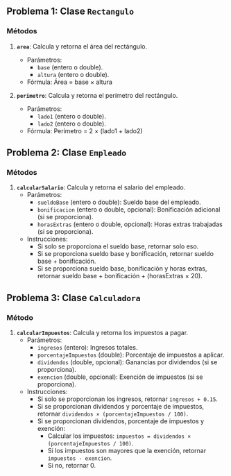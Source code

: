 ## Problema 1: Clase `Rectangulo`

### Métodos
1. **`area`**: Calcula y retorna el área del rectángulo.
   - Parámetros:
     - `base` (entero o double).
     - `altura` (entero o double).
   - Fórmula: Área = base × altura

2. **`perimetro`**: Calcula y retorna el perímetro del rectángulo.
   - Parámetros:
     - `lado1` (entero o double).
     - `lado2` (entero o double).
   - Fórmula: Perímetro = 2 × (lado1 + lado2)

## Problema 2: Clase `Empleado`

### Métodos
1. **`calcularSalario`**: Calcula y retorna el salario del empleado.
   - Parámetros:
     - `sueldoBase` (entero o double): Sueldo base del empleado.
     - `bonificacion` (entero o double, opcional): Bonificación adicional (si se proporciona).
     - `horasExtras` (entero o double, opcional): Horas extras trabajadas (si se proporciona).
   - Instrucciones:
     - Si solo se proporciona el sueldo base, retornar solo eso.
     - Si se proporciona sueldo base y bonificación, retornar sueldo base + bonificación.
     - Si se proporciona sueldo base, bonificación y horas extras, retornar sueldo base + bonificación + (horasExtras × 20).

## Problema 3: Clase `Calculadora`

### Método
1. **`calcularImpuestos`**: Calcula y retorna los impuestos a pagar.
   - Parámetros:
     - `ingresos` (entero): Ingresos totales.
     - `porcentajeImpuestos` (double): Porcentaje de impuestos a aplicar.
     - `dividendos` (double, opcional): Ganancias por dividendos (si se proporciona).
     - `exencion` (double, opcional): Exención de impuestos (si se proporciona).
   - Instrucciones:
     - Si solo se proporcionan los ingresos, retornar `ingresos + 0.15`.
     - Si se proporcionan dividendos y porcentaje de impuestos, retornar `dividendos × (porcentajeImpuestos / 100)`.
     - Si se proporcionan dividendos, porcentaje de impuestos y exención:
       - Calcular los impuestos: `impuestos = dividendos × (porcentajeImpuestos / 100)`.
       - Si los impuestos son mayores que la exención, retornar `impuestos - exencion`.
       - Si no, retornar 0.
